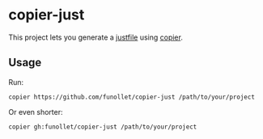# copier-just #

This project lets you generate a [justfile](https://github.com/casey/just)
using [copier](https://copier.readthedocs.io).

## Usage ##

Run:

    copier https://github.com/funollet/copier-just /path/to/your/project

Or even shorter:

    copier gh:funollet/copier-just /path/to/your/project
